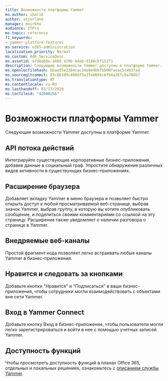 ```yaml
---
title: Возможности платформы Yammer
ms.author: sharik
author: skjerland
manager: mnirkhe
audience: ITPro
ms.topic: reference
f1_keywords:
- yammer-platform-features
ms.service: o365-administration
localization_priority: Normal
ms.custom: Adm_ServiceDesc
ms.assetid: a7d8a60e-a80d-429b-b4eb-d188cbf15371
description: Следующие возможности Yammer доступны в платформе Yammer.
ms.openlocfilehash: bbae95e2284cac39e8e4bbfbb08faeac5c4b3fad
ms.sourcegitcommit: 83c602d9c498df5a2fe0095c6fb0a267c8a708b7
ms.translationtype: MT
ms.contentlocale: ru-RU
ms.lasthandoff: 03/17/2020
ms.locfileid: "42688256"
---
```

# <a name="yammer-platform-features"></a>Возможности платформы Yammer

Следующие возможности Yammer доступны в платформе Yammer.
 
## <a name="activity-stream-api"></a>API потока действий

Интегрируйте существующие корпоративные бизнес-приложения, добавив данные в социальный граф. Упростите обнаружение различных видов активности в существующих бизнес-приложениях.
  
## <a name="browser-extension"></a>Расширение браузера

Добавляет вкладку Yammer в меню браузера и позволяет быстро открыть доступ к любой просматриваемой веб-странице, выбрав значок Yammer, выбрав группу, в которую вы хотите опубликовать сообщение, и поделиться своими комментариями со ссылкой на эту страницу. Расширение также уведомляет о наличии разговора о странице в Yammer. 

## <a name="embeddable-feeds"></a>Внедряемые веб-каналы

Простой фрагмент кода позволяет легко встраивать любые каналы Yammer в бизнес-приложения.
  
## <a name="like-and-follow-buttons"></a>Нравится и следовать за кнопками

Добавьте кнопки "Нравится" и "Подписаться" в ваши бизнес-приложения, чтобы сотрудники могли взаимодействовать с объектами вне сети Yammer.
  
## <a name="yammer-connect-login"></a>Вход в Yammer Connect

Добавьте кнопку Вход в бизнес-приложение, чтобы пользователи могли легко зарегистрироваться и войти в нее с помощью учетных записей Yammer.

## <a name="feature-availability"></a>Доступность функций

Чтобы просмотреть доступность функций в планах Office 365, отдельных и локальных решениях, ознакомьтесь с [описанием службы Yammer](yammer-service-description.md).
  

